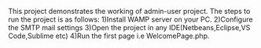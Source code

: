 This project demonstrates the working of admin-user project.
The steps to run the project is as follows:
1)Install WAMP server on your PC.
2)Configure the SMTP mail settings
3)Open the project in any IDE(Netbeans,Eclipse,VS Code,Sublime etc)
4)Run the first page i.e WelcomePage.php.
